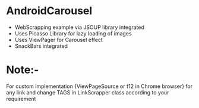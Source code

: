 # AndroidCarousel 

- WebScrapping example via JSOUP library integrated
- Uses Picasso Library for lazy loading of images
- Uses ViewPager for Carousel effect
- SnackBars integrated

# Note:-
For custom implementation {ViewPageSource or f12 in Chrome browser} for any link and change TAGS in LinkScrapper class according to your requirement
